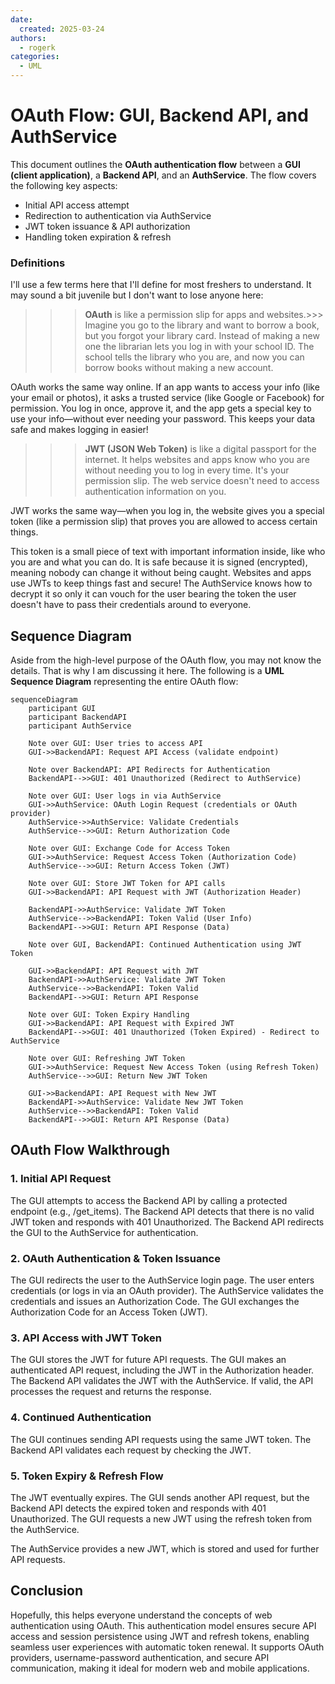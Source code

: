 ```yaml
---
date:
  created: 2025-03-24
authors:
  - rogerk
categories:
  - UML
---
```


# OAuth Flow: GUI, Backend API, and AuthService

This document outlines the **OAuth authentication flow** between a **GUI (client application)**, a **Backend API**, and an **AuthService**. The flow covers the following key aspects:

- Initial API access attempt
- Redirection to authentication via AuthService
- JWT token issuance & API authorization
- Handling token expiration & refresh

<!-- more -->

### Definitions

I'll use a few terms here that I'll define for most freshers to understand. It may sound a bit juvenile but I don't want to lose anyone here:

> > > **OAuth** is like a permission slip for apps and websites.>>> Imagine you go to the library and want to borrow a book, but you forgot your library card. Instead of making a new one the librarian lets you log in with your school ID. The school tells the library who you are, and now you can borrow books without making a new account.

OAuth works the same way online. If an app wants to access your info (like your email or photos), it asks a trusted service (like Google or Facebook) for permission. You log in once, approve it, and the app gets a special key to use your info—without ever needing your password. This keeps your data safe and makes logging in easier!

> > > **JWT (JSON Web Token)** is like a digital passport for the internet.
> > > It helps websites and apps know who you are without needing you to log in every time. It's your permission slip. The web service doesn't need to access authentication information on you.

JWT works the same way—when you log in, the website gives you a special token (like a permission slip) that proves you are allowed to access certain things.

This token is a small piece of text with important information inside, like who you are and what you can do. It is safe because it is signed (encrypted), meaning nobody can change it without being caught. Websites and apps use JWTs to keep things fast and secure! The AuthService knows how to decrypt it so only it can vouch for the user bearing the token the user doesn't have to pass their credentials around to everyone.

## **Sequence Diagram**

Aside from the high-level purpose of the OAuth flow, you may not know the details. That is why I am discussing it here. The following is a **UML Sequence Diagram** representing the entire OAuth flow:

```mermaid
sequenceDiagram
    participant GUI
    participant BackendAPI
    participant AuthService

    Note over GUI: User tries to access API
    GUI->>BackendAPI: Request API Access (validate endpoint)

    Note over BackendAPI: API Redirects for Authentication
    BackendAPI-->>GUI: 401 Unauthorized (Redirect to AuthService)

    Note over GUI: User logs in via AuthService
    GUI->>AuthService: OAuth Login Request (credentials or OAuth provider)
    AuthService->>AuthService: Validate Credentials
    AuthService-->>GUI: Return Authorization Code

    Note over GUI: Exchange Code for Access Token
    GUI->>AuthService: Request Access Token (Authorization Code)
    AuthService-->>GUI: Return Access Token (JWT)

    Note over GUI: Store JWT Token for API calls
    GUI->>BackendAPI: API Request with JWT (Authorization Header)

    BackendAPI->>AuthService: Validate JWT Token
    AuthService-->>BackendAPI: Token Valid (User Info)
    BackendAPI-->>GUI: Return API Response (Data)

    Note over GUI, BackendAPI: Continued Authentication using JWT Token

    GUI->>BackendAPI: API Request with JWT
    BackendAPI->>AuthService: Validate JWT Token
    AuthService-->>BackendAPI: Token Valid
    BackendAPI-->>GUI: Return API Response

    Note over GUI: Token Expiry Handling
    GUI->>BackendAPI: API Request with Expired JWT
    BackendAPI-->>GUI: 401 Unauthorized (Token Expired) - Redirect to AuthService

    Note over GUI: Refreshing JWT Token
    GUI->>AuthService: Request New Access Token (using Refresh Token)
    AuthService-->>GUI: Return New JWT Token

    GUI->>BackendAPI: API Request with New JWT
    BackendAPI->>AuthService: Validate New JWT Token
    AuthService-->>BackendAPI: Token Valid
    BackendAPI-->>GUI: Return API Response (Data)
```

## OAuth Flow Walkthrough

### 1. Initial API Request

The GUI attempts to access the Backend API by calling a protected endpoint (e.g., /get_items).
The Backend API detects that there is no valid JWT token and responds with 401 Unauthorized.
The Backend API redirects the GUI to the AuthService for authentication.

### 2. OAuth Authentication & Token Issuance

The GUI redirects the user to the AuthService login page.
The user enters credentials (or logs in via an OAuth provider).
The AuthService validates the credentials and issues an Authorization Code.
The GUI exchanges the Authorization Code for an Access Token (JWT).

### 3. API Access with JWT Token

The GUI stores the JWT for future API requests.
The GUI makes an authenticated API request, including the JWT in the Authorization header.
The Backend API validates the JWT with the AuthService.
If valid, the API processes the request and returns the response.

### 4. Continued Authentication

The GUI continues sending API requests using the same JWT token.
The Backend API validates each request by checking the JWT.

### 5. Token Expiry & Refresh Flow

The JWT eventually expires. The GUI sends another API request, but the Backend API detects the expired token and responds with 401 Unauthorized. The GUI requests a new JWT using the refresh token from the AuthService.

The AuthService provides a new JWT, which is stored and used for further API requests.

## Conclusion

Hopefully, this helps everyone understand the concepts of web authentication using OAuth.
This authentication model ensures secure API access and session persistence using JWT and refresh tokens, enabling seamless user experiences with automatic token renewal. It supports OAuth providers, username-password authentication, and secure API communication, making it ideal for modern web and mobile applications.
